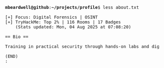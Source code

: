 <pre>

<strong>mbeardwell@github</strong>:<strong>~/projects/profile</strong>$ less about.txt

[+] Focus: Digital Forensics | OSINT
[+] TryHackMe: Top 2% | 116 Rooms | 17 Badges
    (Stats updated: Mon, 04 Aug 2025 at 07:08:20)

== Bio ==

Training in practical security through hands-on labs and digital investigations.

(END)
:
</pre>
